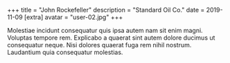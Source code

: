 +++
title = "John Rockefeller"
description = "Standard Oil Co."
date = 2019-11-09
[extra]
avatar = "user-02.jpg"
+++

Molestiae incidunt consequatur quis ipsa autem nam sit enim magni. Voluptas tempore rem.
Explicabo a quaerat sint autem dolore ducimus ut consequatur neque. Nisi dolores quaerat fuga rem nihil nostrum.
Laudantium quia consequatur molestias.
